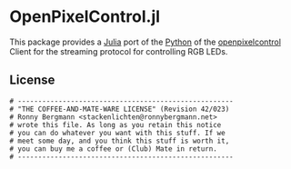 # OpenPixelControl.jl

This package provides a [Julia](https://julialang.org) port of the [Python](https://raw.githubusercontent.com/zestyping/openpixelcontrol/master/python/opc.py) of the [openpixelcontrol](https://github.com/zestyping/openpixelcontrol) Client for the streaming protocol for controlling RGB LEDs.

## License

    # -----------------------------------------------------
    # "THE COFFEE-AND-MATE-WARE LICENSE" (Revision 42/023)
    # Ronny Bergmann <stackenlichten@ronnybergmann.net>
    # wrote this file. As long as you retain this notice
    # you can do whatever you want with this stuff. If we
    # meet some day, and you think this stuff is worth it,
    # you can buy me a coffee or (Club) Mate in return.
    # -----------------------------------------------------
